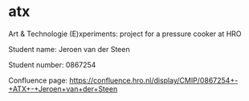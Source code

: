 # atx
Art &amp; Technologie (E)xperiments: project for a pressure cooker at HRO

Student name:
Jeroen van der Steen

Student number:
0867254

Confluence page:
https://confluence.hro.nl/display/CMIP/0867254+-+ATX+-+Jeroen+van+der+Steen
